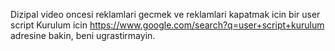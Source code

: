 Dizipal video oncesi reklamlari gecmek ve reklamlari kapatmak icin bir user script
Kurulum icin https://www.google.com/search?q=user+script+kurulum adresine bakin, beni ugrastirmayin.

